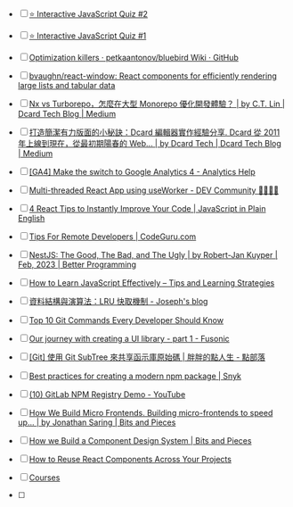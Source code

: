 * [ ] [⭐️ Interactive JavaScript Quiz #2](https://dev.to/lydiahallie/interactive-javascript-quiz-2-4pi1)
* [ ] [⭐️ Interactive JavaScript Quiz #1](https://dev.to/lydiahallie/interactive-javascript-quiz-1-1flc)
* [ ] [Optimization killers · petkaantonov/bluebird Wiki · GitHub](https://github.com/petkaantonov/bluebird/wiki/Optimization-killers)
* [ ] [bvaughn/react-window: React components for efficiently rendering large lists and tabular data](https://github.com/bvaughn/react-window)
* [ ] [Nx vs Turborepo，怎麼在大型 Monorepo 優化開發體驗？ | by C.T. Lin | Dcard Tech Blog | Medium](https://medium.com/dcardlab/nx-vs-turborepo-%E6%80%8E%E9%BA%BC%E5%9C%A8%E5%A4%A7%E5%9E%8B-monorepo-%E5%84%AA%E5%8C%96%E9%96%8B%E7%99%BC%E9%AB%94%E9%A9%97-3354ff78a0cf)
* [ ] [打造簡潔有力版面的小秘訣：Dcard 編輯器實作經驗分享. Dcard 從 2011 年上線到現在，從最初期陽春的 Web… | by Dcard Tech | Dcard Tech Blog | Medium](https://medium.com/dcardlab/%E6%89%93%E9%80%A0%E7%B0%A1%E6%BD%94%E6%9C%89%E5%8A%9B%E7%89%88%E9%9D%A2%E7%9A%84%E5%B0%8F%E7%A7%98%E8%A8%A3-dcard-%E7%B7%A8%E8%BC%AF%E5%99%A8%E5%AF%A6%E4%BD%9C%E7%B6%93%E9%A9%97%E5%88%86%E4%BA%AB-cdd0e65ed178)
* [ ] [[GA4] Make the switch to Google Analytics 4 - Analytics Help](https://support.google.com/analytics/answer/10759417?hl=en&ref_topic=10737980&utm_source=awfe&utm_medium=email&utm_campaign=20237887)
* [ ] [Multi-threaded React App using useWorker - DEV Community 👩‍💻👨‍💻](https://dev.to/nilanth/multi-threaded-react-app-using-useworker-gf8)
* [ ] [4 React Tips to Instantly Improve Your Code | JavaScript in Plain English](https://javascript.plainenglish.io/4-react-tips-to-instantly-improve-your-code-7456e028cfa3)
* [ ] [Tips For Remote Developers | CodeGuru.com](https://www.codeguru.com/csharp/remote-developer-tips/)
* [ ] [NestJS: The Good, The Bad, and The Ugly | by Robert-Jan Kuyper | Feb, 2023 | Better Programming](https://betterprogramming.pub/nestjs-the-good-the-bad-and-the-ugly-d51aea04f267)
* [ ] [How to Learn JavaScript Effectively – Tips and Learning Strategies](https://www.freecodecamp.org/news/how-to-learn-javascript-effectively/)
* [ ] [資料結構與演算法：LRU 快取機制 - Joseph's blog](https://josephjsf2.github.io/data/structure/and/algorithm/2020/05/09/LRU.html)
* [ ] [Top 10 Git Commands Every Developer Should Know](https://blog.greenroots.info/top-10-git-commands-every-developer-should-know)
* [ ] [Our journey with creating a UI library - part 1 - Fusonic](https://www.fusonic.net/en/blog/our-journey-with-creating-a-ui-library-part-1)
* [ ] [[Git] 使用 Git SubTree 來共享函示庫原始碼 | 胖胖的點人生 - 點部落](https://dotblogs.com.tw/fatjohn/2016/12/23/gitsubtree)
* [ ] [Best practices for creating a modern npm package | Snyk](https://snyk.io/blog/best-practices-create-modern-npm-package/)
* [ ]  [(10) GitLab NPM Registry Demo - YouTube](https://www.youtube.com/watch?v=yvLxtkvsFDA)
* [ ] [How We Build Micro Frontends. Building micro-frontends to speed up… | by Jonathan Saring | Bits and Pieces](https://blog.bitsrc.io/how-we-build-micro-front-ends-d3eeeac0acfc)
* [ ] [How we Build a Component Design System | Bits and Pieces](https://blog.bitsrc.io/how-we-build-our-design-system-15713a1f1833)
* [ ] [How to Reuse React Components Across Your Projects](https://bit.dev/blog/how-to-reuse-react-components-across-your-projects-l4pz83f4/)
* [ ] [Courses](https://neetcode.io/courses)

* [ ] 
